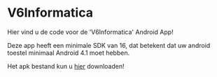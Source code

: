 # V6Informatica
Hier vind u de code voor de 'V6Informatica' Android App!

Deze app heeft een minimale SDK van 16, dat betekent dat uw android toestel minimaal Android 4.1 moet hebben.

Het apk bestand kun u [hier](https://github.com/timonkruiper/V6Informatica/blob/master/app/app-release.apk?raw=true) downloaden!
